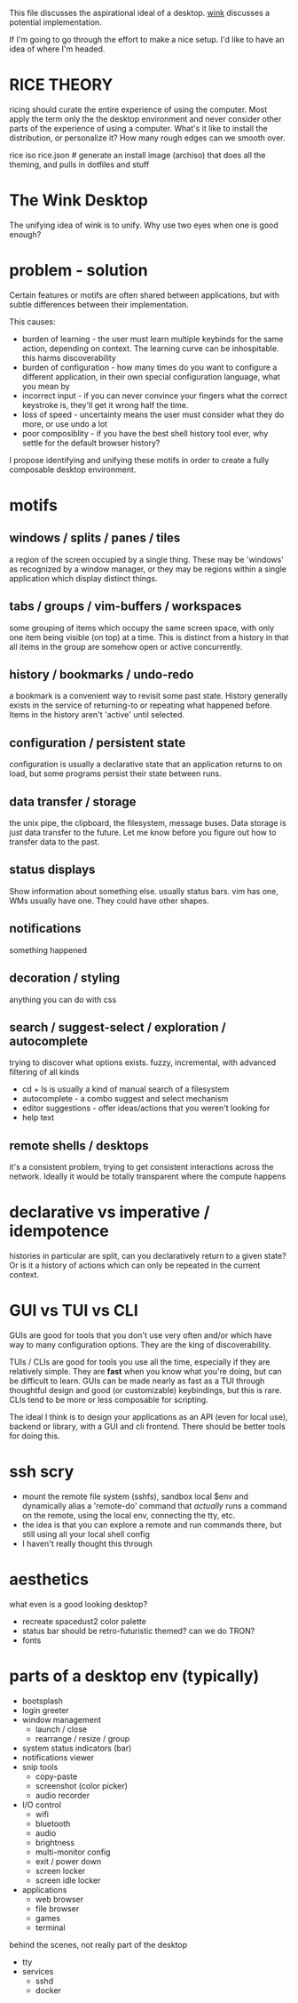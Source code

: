 This file discusses the aspirational ideal of a desktop.
[wink](wink.md) discusses a potential implementation.

If I'm going to go through the effort to make a nice setup. I'd like to have an idea of where I'm headed.

# RICE THEORY
ricing should curate the entire experience of using the computer.
Most apply the term only the the desktop environment and never consider other parts of the experience of using a computer.
What's it like to install the distribution, or personalize it?
How many rough edges can we smooth over.

rice iso rice.json # generate an install image (archiso) that does all the theming, and pulls in dotfiles and stuff

# The Wink Desktop
The unifying idea of wink is to unify. Why use two eyes when one is good enough?

# problem - solution
Certain features or motifs are often shared between applications, but with subtle differences between their implementation.

This causes:
* burden of learning - the user must learn multiple keybinds for the same action, depending on context. The learning curve can be inhospitable. this harms discoverability
* burden of configuration - how many times do you want to configure a different application, in their own special configuration language, what you mean by <Alt-w>
* incorrect input - if you can never convince your fingers what the correct keystroke is, they'll get it wrong half the time.
* loss of speed - uncertainty means the user must consider what they do more, or use undo a lot
* poor composiblity - if you have the best shell history tool ever, why settle for the default browser history?

I propose identifying and unifying these motifs in order to create a fully composable desktop environment.

# motifs
## windows / splits / panes / tiles
a region of the screen occupied by a single thing. These may be 'windows' as recognized by a window manager, or they may be regions within a single application which display distinct things.
## tabs / groups / vim-buffers / workspaces
some grouping of items which occupy the same screen space, with only one item being visible (on top) at a time.
This is distinct from a history in that all items in the group are somehow open or active concurrently.
## history / bookmarks / undo-redo
a bookmark is a convenient way to revisit some past state. History generally exists in the service of returning-to or repeating what happened before. Items in the history aren't 'active' until selected.
## configuration / persistent state
configuration is usually a declarative state that an application returns to on load, but some programs persist their state between runs.

## data transfer / storage
the unix pipe, the clipboard, the filesystem, message buses.
Data storage is just data transfer to the future.
Let me know before you figure out how to transfer data to the past.

## status displays
Show information about something else.
usually status bars. vim has one, WMs usually have one. They could have other shapes.
## notifications
something happened
## decoration / styling
anything you can do with css
## search / suggest-select / exploration / autocomplete
trying to discover what options exists.
fuzzy, incremental, with advanced filtering of all kinds
* cd + ls is usually a kind of manual search of a filesystem
* autocomplete - a combo suggest and select mechanism
* editor suggestions - offer ideas/actions that you weren't looking for
* help text
## remote shells / desktops
it's a consistent problem, trying to get consistent interactions across the network.
Ideally it would be totally transparent where the compute happens


# declarative vs imperative / idempotence
histories in particular are split, can you declaratively return to a given state?
Or is it a history of actions which can only be repeated in the current context.

# GUI vs TUI vs CLI
GUIs are good for tools that you don't use very often and/or which have way to many configuration options.
They are the king of discoverability.

TUIs / CLIs are good for tools you use all the time, especially if they are relatively simple. They are **fast** when you know what you're doing, but can be difficult to learn.
GUIs can be made nearly as fast as a TUI through thoughtful design and good (or customizable) keybindings, but this is rare.
CLIs tend to be more or less composable for scripting.

The ideal I think is to design your applications as an API (even for local use), backend or library, with a GUI and cli frontend.
There should be better tools for doing this.

# ssh scry
* mount the remote file system (sshfs), sandbox local $env and dynamically alias a 'remote-do' command that *actually* runs a command on the remote, using the local env, connecting the tty, etc.
* the idea is that you can explore a remote and run commands there, but still using all your local shell config
* I haven't really thought this through

# aesthetics
what even is a good looking desktop?
* recreate spacedust2 color palette
* status bar should be retro-futuristic themed? can we do TRON?
* fonts

# parts of a desktop env (typically)
* bootsplash
* login greeter
* window management
    * launch / close
    * rearrange / resize / group
* system status indicators (bar)
* notifications viewer
* snip tools
    * copy-paste
    * screenshot (color picker)
    * audio recorder
* I/O control
    * wifi
    * bluetooth
    * audio
    * brightness
    * multi-monitor config
    * exit / power down
    * screen locker
    * screen idle locker
* applications
    * web browser
    * file browser
    * games
    * terminal

behind the scenes, not really part of the desktop
* tty
* services
    * sshd
    * docker

